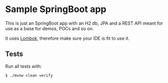 # Sample SpringBoot app

This is just an SpringBoot app with an H2 db, JPA and a REST API meant for use as a base for demos, POCs and so on.

It uses [Lombok](https://projectlombok.org/), therefore make sure your IDE is fit to use it.


## Tests

Run all tests with:

`$ ./mvnw clean verify`

